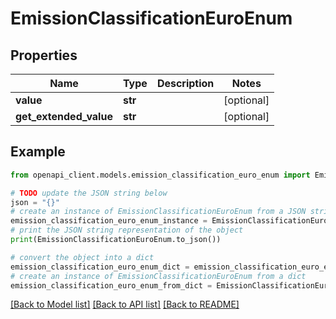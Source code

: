 # EmissionClassificationEuroEnum


## Properties

Name | Type | Description | Notes
------------ | ------------- | ------------- | -------------
**value** | **str** |  | [optional] 
**get_extended_value** | **str** |  | [optional] 

## Example

```python
from openapi_client.models.emission_classification_euro_enum import EmissionClassificationEuroEnum

# TODO update the JSON string below
json = "{}"
# create an instance of EmissionClassificationEuroEnum from a JSON string
emission_classification_euro_enum_instance = EmissionClassificationEuroEnum.from_json(json)
# print the JSON string representation of the object
print(EmissionClassificationEuroEnum.to_json())

# convert the object into a dict
emission_classification_euro_enum_dict = emission_classification_euro_enum_instance.to_dict()
# create an instance of EmissionClassificationEuroEnum from a dict
emission_classification_euro_enum_from_dict = EmissionClassificationEuroEnum.from_dict(emission_classification_euro_enum_dict)
```
[[Back to Model list]](../README.md#documentation-for-models) [[Back to API list]](../README.md#documentation-for-api-endpoints) [[Back to README]](../README.md)


